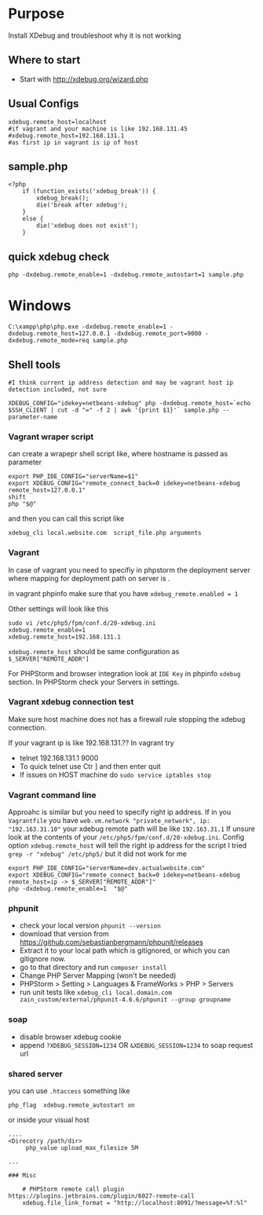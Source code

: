 # Purpose

Install XDebug and troubleshoot why it is not working

## Where to start

*  Start with http://xdebug.org/wizard.php

## Usual Configs
    
    xdebug.remote_host=localhost
    #if vagrant and your machine is like 192.168.131.45
    #xdebug.remote_host=192.168.131.1
    #as first ip in vagrant is ip of host

## sample.php

    <?php
        if (function_exists('xdebug_break')) {
            xdebug_break();
            die('break after xdebug');
        }
        else {
            die('xdebug does not exist');
        }


## quick xdebug check
    
    php -dxdebug.remote_enable=1 -dxdebug.remote_autostart=1 sample.php

# Windows

    C:\xampp\php\php.exe -dxdebug.remote_enable=1 -dxdebug.remote_host=127.0.0.1 -dxdebug.remote_port=9000 -dxdebug.remote_mode=req sample.php


## Shell tools

    #I think current ip address detection and may be vagrant host ip detection included, not sure
    
    XDEBUG_CONFIG="idekey=netbeans-xdebug" php -dxdebug.remote_host=`echo $SSH_CLIENT | cut -d "=" -f 2 | awk '{print $1}'` sample.php --parameter-name

### Vagrant wraper script
can create a wrapepr shell script like, where hostname is passed as parameter

    export PHP_IDE_CONFIG="serverName=$1"
    export XDEBUG_CONFIG="remote_connect_back=0 idekey=netbeans-xdebug remote_host=127.0.0.1"
    shift
    php "$@"

and then you can call this script like

    xdebug_cli local.website.com  script_file.php arguments


### Vagrant

In case of vagrant you need to specifiy in phpstorm the deployment server where mapping for deployment path on server is .

in vagrant phpinfo make sure that you have `xdebug_remote.enabled = 1`

Other settings will look like this


```
sudo vi /etc/php5/fpm/conf.d/20-xdebug.ini
xdebug.remote_enable=1
xdebug.remote_host=192.168.131.1
```
`xdebug.remote_host` should be same configuration as `$_SERVER["REMOTE_ADDR"]`

For PHPStorm and browser integration look at `IDE Key` in phpinfo `xdebug` section.
In PHPStorm check your Servers in settings.

### Vagrant xdebug connection test
Make sure host machine does not has a firewall rule stopping the xdebug connection.

If your vagrant ip is like 192.168.131.?? In vagrant try
* telnet 192.168.131.1 9000
* To quick telnet use Ctr ] and then enter quit
* If issues on HOST machine do `sudo service iptables stop`

### Vagrant command line 

Approahc is similar but you need to specify right ip address. 
If in you `Vagrantfile` you have `web.vm.network "private_network", ip: "192.163.31.10"`
your xdebug remote path will be like `192.163.31.1`
If unsure look at the contents of your `/etc/php5/fpm/conf.d/20-xdebug.ini`.
Config option `xdebug.remote_host` will tell the right ip address for the script
I tried `grep -r "xdebug" /etc/php5/` but it did not work for me
```
export PHP_IDE_CONFIG="serverName=dev.actualwebsite.com"
export XDEBUG_CONFIG="remote_connect_back=0 idekey=netbeans-xdebug remote_host=ip -> $_SERVER["REMOTE_ADDR"]"
php -dxdebug.remote_enable=1  "$@"
```

### phpunit

* check your local version `phpunit --version`
* download that version from https://github.com/sebastianbergmann/phpunit/releases
* Extract it to your local path which is gitignored, or which you can gitignore now.
* go to that directory and run `composer install`
* Change PHP Server Mapping (won't be needed)
* PHPStorm > Setting > Languages & FrameWorks > PHP > Servers
* run unit tests like `xdebug_cli local.domain.com zain_custom/external/phpunit-4.6.6/phpunit --group groupname`

### soap
* disable browser xdebug cookie
* append `?XDEBUG_SESSION=1234` OR `&XDEBUG_SESSION=1234` to soap request url

### shared server
you can use `.htaccess` something like
```
php_flag  xdebug.remote_autostart on
```

or inside your visual host 
```
....
<Direcotry /path/dir>
     php_value upload_max_filesize 5M

...

### Misc

    # PHPStorm remote call plugin https://plugins.jetbrains.com/plugin/6027-remote-call
    xdebug.file_link_format = "http://localhost:8091/?message=%f:%l"